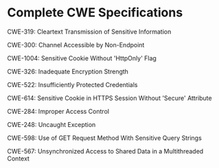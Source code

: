 

# Complete CWE Specifications

CWE-319: Cleartext Transmission of Sensitive Information

CWE-300: Channel Accessible by Non-Endpoint

CWE-1004: Sensitive Cookie Without 'HttpOnly' Flag

CWE-326: Inadequate Encryption Strength

CWE-522: Insufficiently Protected Credentials

CWE-614: Sensitive Cookie in HTTPS Session Without 'Secure' Attribute

CWE-284: Improper Access Control

CWE-248: Uncaught Exception

CWE-598: Use of GET Request Method With Sensitive Query Strings

CWE-567: Unsynchronized Access to Shared Data in a Multithreaded Context